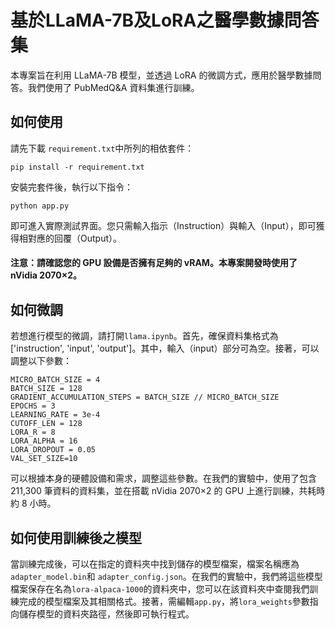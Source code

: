 # 基於LLaMA-7B及LoRA之醫學數據問答集
本專案旨在利用 LLaMA-7B 模型，並透過 LoRA 的微調方式，應用於醫學數據問答。我們使用了 PubMedQ&A 資料集進行訓練。
## 如何使用
請先下載 `requirement.txt`中所列的相依套件：
```
pip install -r requirement.txt
```
安裝完套件後，執行以下指令：
```
python app.py
```
即可進入實際測試界面。您只需輸入指示（Instruction）與輸入（Input），即可獲得相對應的回覆（Output）。

#### 注意：請確認您的 GPU 設備是否擁有足夠的 vRAM。本專案開發時使用了 nVidia 2070×2。

## 如何微調
若想進行模型的微調，請打開`llama.ipynb`。首先，確保資料集格式為 ['instruction', 'input', 'output']。其中，輸入（input）部分可為空。接著，可以調整以下參數：
```
MICRO_BATCH_SIZE = 4    
BATCH_SIZE = 128
GRADIENT_ACCUMULATION_STEPS = BATCH_SIZE // MICRO_BATCH_SIZE
EPOCHS = 3  
LEARNING_RATE = 3e-4  
CUTOFF_LEN = 128  
LORA_R = 8
LORA_ALPHA = 16
LORA_DROPOUT = 0.05
VAL_SET_SIZE=10
```
可以根據本身的硬體設備和需求，調整這些參數。在我們的實驗中，使用了包含 211,300 筆資料的資料集，並在搭載 nVidia 2070×2 的 GPU 上進行訓練，共耗時約 8 小時。

## 如何使用訓練後之模型
當訓練完成後，可以在指定的資料夾中找到儲存的模型檔案，檔案名稱應為`adapter_model.bin`和 `adapter_config.json`。在我們的實驗中，我們將這些模型檔案保存在名為`lora-alpaca-1000`的資料夾中，您可以在該資料夾中查閱我們訓練完成的模型檔案及其相關格式。接著，需編輯`app.py`，將`lora_weights`參數指向儲存模型的資料夾路徑，然後即可執行程式。
